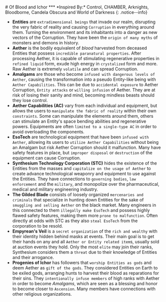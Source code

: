 <br>
# Of Blood and Ichor
***
*Inspired By:* Control, CHAMBER, Arknights, Bloodborne, Candela Obscura and World of Darkness
{: .notice--info}

- **Entities** are `extradimensional beings` that invade our realm, disrupting the very fabric of reality and causing `Corruption` in everything around them. Turning the environment and its inhabitants into a danger as new vectors of the Corruption. They have been the `origin of many myths` of monsters and demons in history. 
- **Aether** is the bodily equivalent of *blood* harvested from deceased Entities that possess `incredible paranatural properties`. After processing Aether, it is capable of  stimulating regenerative properties in `refined liquid` form, exude high energy in `crystalized` form and more. Raw Aether is extremely `volatile` and can spread Corruption. 
- **Amalgams** are those who become `infused with dangerous levels of Aether`, causing the transformation into a pseudo Entity-like being with `Aether Capabilities`. This can be due to `accidental exposure` to Aether Corruption, `Entity attacks` or `willing infusion` of Aether. They are at risk of losing their sanity and mind, becoming mindless beasts should they lose control. 
- **Aether Capabilities (AC)** vary from each individual and equipment, but allows the users to `manipulate the fabric of reality` within their own `constraints`. Some can manipulate the elements around them, others can stimulate an Entity's space bending abilities and regenerative powers. Equipments are often `limited to a single-type AC` in order to avoid overloading the components. 
- **EsoTech** are technological equipment that have been `infused with Aether`, allowing its users to `utilize Aether Capabilities` without being an Amalgam but risk Aether Corruption should it malfunction. Many have safety features in place, but `improper disposal` or `destruction` of the equipment can cause Corruption.
- **Synthesium Technology Corporation (STC)** hides the existence of the Entities from the masses and `capitalize on the usage of Aether` to create advance technological weaponry and equipment to use against the Entities. They have connections to `governing bodies`, `law enforcement` and the `military`, and monopolize over the pharmaceutical, medical and military engineering industry. 
- **The Gilded Blade** consists of loosely organized `mercenaries and criminals` that specialize in hunting down Entities for the sake of `smuggling and selling Aether` on the black market. Many engineers in this connected to them `illegally make EsoTech` and possess highly flawed safety features, making them more `prone to malfunction`. Often directly at odds with STC as they also `steal EsoTech` from the corporation to be resold. 
- **Empyrean's Veil** is a `secret organization` of the `rich and wealthy` with their identity hidden behind masks at events. Their main goal is to get their hands on any and all `Aether or Entity related item`s, usually sold at auction events they hold. Only the most `elite` may join their ranks, Synthesium considers them a `threat` due to their knowledge of Entities and their arrogance. 
- **Progenies of Ichor** has followers that `worship Entities as gods` and deem Aether as `gift of the gods`. They considered Entities on Earth to be exiled gods, arranging hunts to harvest their blood as reparations for their sins. They `intentionally infuse members` of high ranks with Aether in order to become *Amalgams*, which are seen as a blessing and honor to become closer to `Ascension`. Many members have connections with other religious organizations. 
